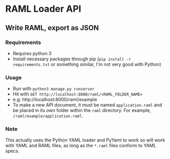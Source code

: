 # RAML Loader API

## Write RAML, export as JSON

### Requirements

- Requires python 3
- Install necessary packages through pip (`pip install -r requirements.txt` or something similar, I'm not very good with Python)

### Usage

- Run with `python3 manage.py runserver`
- Hit with `GET http://localhost:8000/raml/<RAML_FOLDER_NAME>`
- e.g: http://localhost:8000/raml/example
- To make a new API document, it must be named `application.raml` and be placed in its own folder within the `raml` directory. For example, `/raml/example/application.raml`.

### Note

This actually uses the Python YAML loader and PyYaml to work so will work with YAML and RAML files, as long as the `*.raml` files conform to YAML specs.